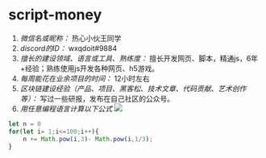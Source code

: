 # script-money

1. *微信名或昵称：* 热心小伙王同学
2. *discord的ID：* wxqdoit#9884
3. *擅长的建设领域、语言或工具、熟练度：* 擅长开发网页、脚本，精通js，6年+经验；熟练使用js开发各种网页、h5游戏。
4. *每周能花在业余项目的时间：* 12小时左右
5. *区块链建设经验（产品、项目、黑客松、技术文章、代码贡献、艺术创作等）：* 写过一些研报，发布在自己社区的公众号。
6. *用任意编程语言计算以下公式*
![](https://latex.codecogs.com/svg.image?\sum_{n=1}^{100}\left&space;(n^{3}-\sqrt[3]{n}&space;\right&space;))

```javascript
let n = 0
for(let i= 1;i<=100;i++){
    n += Math.pow(i,3)- Math.pow(i,1/3);
}
```
